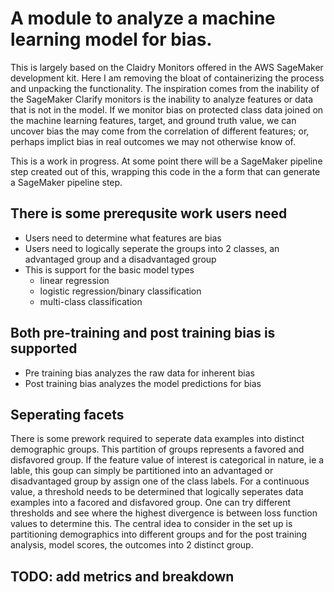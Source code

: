 # A module to analyze a machine learning model for bias.
This is largely based on the Claidry Monitors offered in the AWS SageMaker development kit. Here I am removing the bloat of containerizing the process and unpacking the functionality. The inspiration comes from the inability of the SageMaker Clarify monitors is the inability to analyze features or data that is not in the model. If we monitor bias on protected class data joined on the machine learning features, target, and ground truth value, we can uncover bias the may come from the correlation of different features; or, perhaps implict bias in real outcomes we may not otherwise know of.

This is a work in progress. At some point there will be a SageMaker pipeline step created out of this, wrapping this code in the a form that can generate a SageMaker pipeline step.

## There is some prerequsite work users need
- Users need to determine what features are bias
- Users need to logically seperate the groups into 2 classes, an advantaged group and a disadvantaged group
- This is support for the basic model types
    - linear regression
    - logistic regression/binary classification
    - multi-class classification

## Both pre-training and post training bias is supported
- Pre training bias analyzes the raw data for inherent bias
- Post training bias analyzes the model predictions for bias


## Seperating facets
There is some prework required to seperate data examples into distinct demographic groups. This partition of groups represents a favored and disfavored group. If the feature value of interest is categorical in nature, ie a lable, this goup can simply be partitioned into an advantaged or disadvantaged group by assign one of the class labels. For a continuous value, a threshold needs to be determined that logically seperates data examples into a facored and disfavored group. One can try different thresholds and see where the highest divergence is between loss function values to determine this. The central idea to consider in the set up is partitioning demographics into different groups and for the post training analysis, model scores, the outcomes into 2 distinct group. 
## TODO: add metrics and breakdown
